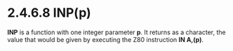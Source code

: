# 2.4.6.8 INP(p)

**INP** is a function with one integer parameter **p**. It returns as a character, the value that would be given by executing the Z80 instruction **IN A,(p)**.
